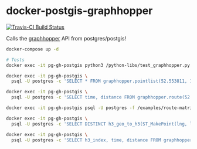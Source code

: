 # docker-postgis-graphhopper

[![Travis-CI Build Status](https://travis-ci.org/crazycapivara/docker-postgis-graphhopper.svg?branch=master)](https://travis-ci.org/crazycapivara/docker-postgis-graphhopper)

Calls the [graphhopper](https://www.graphhopper.com) API from postgres/postgis!

```bash
docker-compose up -d

# Tests
docker exec -it pg-gh-postgis python3 /python-libs/test_graphhopper.py

docker exec -it pg-gh-postgis \
  psql -U postgres -c 'SELECT * FROM graphhopper.pointlist(52.553811, 13.371048, 60) LIMIT 5'

docker exec -it pg-gh-postgis \
  psql -U postgres -c 'SELECT time, distance FROM graphhopper.route(52.553811, 13.371048, 52.526248, 13.368301)'

docker exec -it pg-gh-postgis psql -U postgres -f /examples/route-matrix.sql

docker exec -it pg-gh-postgis \
  psql -U postgres -c 'SELECT DISTINCT h3_geo_to_h3(ST_MakePoint(lng, lat), 7) FROM graphhopper.pointlist(52.514549, 13.394394)'

docker exec -it pg-gh-postgis \
  psql -U postgres -c 'SELECT h3_index, time, distance FROM graphhopper.h3_hexagons(52.514549, 13.394394, 9) LIMIT 5'
```

